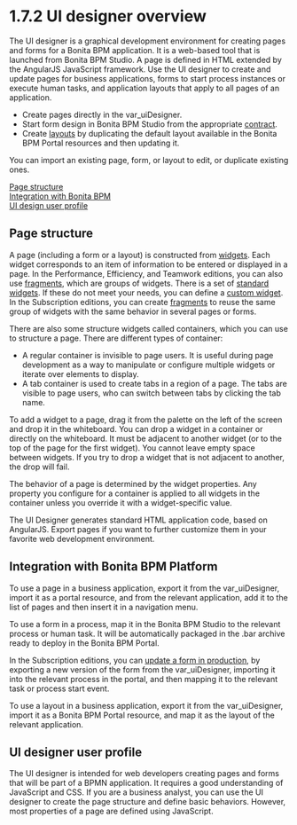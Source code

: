 # 1.7.2 UI designer overview

The UI designer is a graphical development environment for creating pages and forms for a Bonita BPM application. It is a web-based tool that is launched from Bonita BPM Studio. 
A page is defined in HTML extended by the AngularJS JavaScript framework. 
Use the UI designer to create and update pages for business applications, forms to start process instances or execute human tasks, and application layouts that apply to all pages of an application.


* Create pages directly in the var\_uiDesigner.
* Start form design in Bonita BPM Studio from the appropriate [contract](/contracts-and-contexts.md).
* Create [layouts](layouts) by duplicating the default layout available in the Bonita BPM Portal resources and then updating it.

You can import an existing page, form, or layout to edit, or duplicate existing ones.


[Page structure](#structure)  
[Integration with Bonita BPM](#integration)  
[UI design user profile](#profile)



## Page structure


A page (including a form or a layout) is constructed from [widgets](/widgets). 
Each widget corresponds to an item of information to be entered or displayed in a page. 
In the Performance, Efficiency, and Teamwork editions, you can also use [fragments](/fragments), which are groups of widgets. 
There is a set of [standard widgets](/widgets). If these do not meet your needs, you can define a [custom widget](/custom-widget). 
In the Subscription editions, you can create [fragments](/fragments) to reuse the same group of widgets with the same behavior in several pages or forms. 


There are also some structure widgets called containers, which you can use to structure a page. There are different types of container:


* A regular container is invisible to page users. It is useful during page development as a way to manipulate or configure multiple widgets or iterate over elements to display.
* A tab container is used to create tabs in a region of a page. The tabs are visible to page users, who can switch between tabs by clicking the tab name.

To add a widget to a page, drag it from the palette on the left of the screen and drop it in the whiteboard. You can drop a widget in a container or directly on the whiteboard. It must be adjacent to another widget (or to the top of the page for the first widget). You cannot leave empty space between widgets. If you try to drop a widget that is not adjacent to another, the drop will fail.


The behavior of a page is determined by the widget properties. Any property you configure for a container is applied to all widgets in the container unless you override it with a widget-specific value.



The UI Designer generates standard HTML application code, based on AngularJS. Export pages if you want to further customize them in your favorite web development environment. 


## Integration with Bonita BPM Platform

To use a page in a business application, export it from the var\_uiDesigner, import it as a portal resource, and from the relevant application, add it to the list of pages and then insert it in a navigation menu.


To use a form in a process, map it in the Bonita BPM Studio to the relevant process or human task. It will be automatically packaged in the .bar archive ready to deploy in the Bonita BPM Portal.


In the Subscription editions, you can [update a form in production](/live-update#forms), by exporting a new version of the form from the var\_uiDesigner, importing it into the relevant process in the portal,
and then mapping it to the relevant task or process start event. 


To use a layout in a business application, export it from the var\_uiDesigner, import it as a Bonita BPM Portal resource, and map it as the layout of the relevant application.


## UI designer user profile


The UI designer is intended for web developers creating pages and forms that will be part of a BPMN application. It requires a good understanding of JavaScript and CSS. If you are a business analyst, you can use the UI designer to create the page structure and define basic behaviors. However, most properties of a page are defined using JavaScript.
